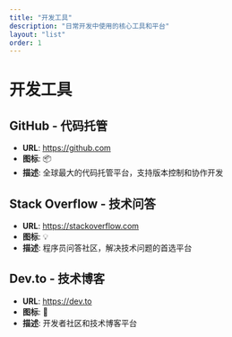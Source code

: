 ```yaml
---
title: "开发工具"
description: "日常开发中使用的核心工具和平台"
layout: "list"
order: 1
---
```


# 开发工具

## GitHub - 代码托管
- **URL**: https://github.com
- **图标**: 📦
- **描述**: 全球最大的代码托管平台，支持版本控制和协作开发

## Stack Overflow - 技术问答
- **URL**: https://stackoverflow.com
- **图标**: 💡
- **描述**: 程序员问答社区，解决技术问题的首选平台

## Dev.to - 技术博客
- **URL**: https://dev.to
- **图标**: 📝
- **描述**: 开发者社区和技术博客平台
